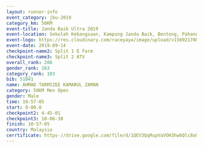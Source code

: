 ```yaml
---
layout: runner-info 
event_category: jbu-2019 
category_km: 50KM 
event-title: Janda Baik Ultra 2019  
event-location: Sekolah Kebangsaan, Kampung Janda Baik, Bentong, Pahang, Malaysia 
event-logo: https://res.cloudinary.com/raceyaya/image/upload/v1569217009/logo/janda-baik_vch1pc.jpg 
event-date: 2019-09-14 
checkpoint-name2: Split 1 E Farm 
checkpoint-name3: Split 2 ATV 
overall_rank: 206
gender_rank: 163
category_rank: 103
bib: 51041
name: AHMAD TARMIZEE KAMARUL ZAMAN
category: 50KM Men Open
gender: Male
time: 10-57-05
start: 0-00.0
checkpoint2: 4-45-01
checkpoint3: 10-06-30
finish: 10-57-05
country: Malaysia
cerrtificate: https-//drive.google.com/file/d/1QEV3QqRupVaVOH3hw6Qlc8oGtH_AQ6He/view?usp=sharing
---
```

